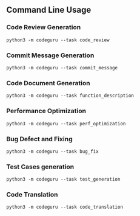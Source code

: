 ## Command Line Usage

### Code Review Generation
```
python3 -m codeguru --task code_review 
```

### Commit Message Generation
```
python3 -m codeguru --task commit_message
```

### Code Document Generation
```
python3 -m codeguru --task function_description
```

### Performance Optimization 
```
python3 -m codeguru --task perf_optimization
```

### Bug Defect and Fixing 
```
python3 -m codeguru --task bug_fix
```

### Test Cases generation
```
python3 -m codeguru --task test_generation
```

### Code Translation
```
python3 -m codeguru --task code_translation
```
